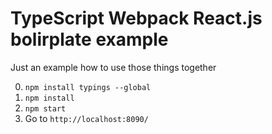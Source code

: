 # TypeScript Webpack React.js bolirplate example
Just an example how to use those things together

0. `npm install typings --global`
1. `npm install`
2. `npm start`
3. Go to `http://localhost:8090/`
